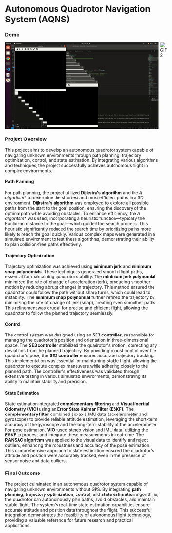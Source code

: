 # Autonomous Quadrotor Navigation System (AQNS)

### Demo 

<div style="display: flex; flex-direction: row; justify-content: space-between;">
  <img src="demo.gif" alt="GIF 1" style="width: 100%; margin-right: 1%;">
  <img src="real.gif" alt="GIF 2" style="width: 100%;">
</div>

### Project Overview

This project aims to develop an autonomous quadrotor system capable of navigating unknown environments through path planning, trajectory optimization, control, and state estimation. By integrating various algorithms and techniques, the project successfully achieves autonomous flight in complex environments.

#### Path Planning

For path planning, the project utilized **Dijkstra's algorithm** and the **A* algorithm** to determine the shortest and most efficient paths in a 3D environment. **Dijkstra's algorithm** was employed to explore all possible paths from the start to the goal position, ensuring the discovery of the optimal path while avoiding obstacles. To enhance efficiency, the **A* algorithm** was used, incorporating a heuristic function—typically the Euclidean distance to the goal—which guided the search process. This heuristic significantly reduced the search time by prioritizing paths more likely to reach the goal quickly. Various complex maps were generated in a simulated environment to test these algorithms, demonstrating their ability to plan collision-free paths effectively.

#### Trajectory Optimization

Trajectory optimization was achieved using **minimum jerk** and **minimum snap polynomials**. These techniques generated smooth flight paths, essential for maintaining quadrotor stability. The **minimum jerk polynomial** minimized the rate of change of acceleration (jerk), producing smoother motion by reducing abrupt changes in trajectory. This method ensured the quadrotor could follow the path without sharp turns, which could lead to instability. The **minimum snap polynomial** further refined the trajectory by minimizing the rate of change of jerk (snap), creating even smoother paths. This refinement was crucial for precise and efficient flight, allowing the quadrotor to follow the planned trajectory seamlessly.

#### Control

The control system was designed using an **SE3 controller**, responsible for managing the quadrotor's position and orientation in three-dimensional space. The **SE3 controller** stabilized the quadrotor's motion, correcting any deviations from the planned trajectory. By providing robust control over the quadrotor's pose, the **SE3 controller** ensured accurate trajectory tracking. This implementation was essential for maintaining stable flight, allowing the quadrotor to execute complex maneuvers while adhering closely to the planned path. The controller's effectiveness was validated through extensive testing in various simulated environments, demonstrating its ability to maintain stability and precision.

#### State Estimation

State estimation integrated **complementary filtering** and **Visual Inertial Odometry (VIO)** using an **Error State Kalman Filter (ESKF)**. The **complementary filter** combined six-axis IMU data (accelerometer and gyroscope) to provide reliable attitude estimation, leveraging the short-term accuracy of the gyroscope and the long-term stability of the accelerometer. For pose estimation, **VIO** fused stereo vision and IMU data, utilizing the **ESKF** to process and integrate these measurements in real-time. The **RANSAC algorithm** was applied to the visual data to identify and reject outliers, enhancing the robustness and accuracy of the pose estimation. This comprehensive approach to state estimation ensured the quadrotor's attitude and position were accurately tracked, even in the presence of sensor noise and data outliers.

### Final Outcome

The project culminated in an autonomous quadrotor system capable of navigating unknown environments without GPS. By integrating **path planning**, **trajectory optimization**, **control**, and **state estimation** algorithms, the quadrotor can autonomously plan paths, avoid obstacles, and maintain stable flight. The system's real-time state estimation capabilities ensure accurate attitude and position data throughout the flight. This successful integration demonstrates the feasibility of autonomous flight technology, providing a valuable reference for future research and practical applications.
